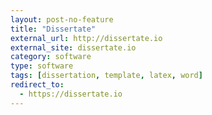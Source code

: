 ```yaml
---
layout: post-no-feature
title: "Dissertate"
external_url: http://dissertate.io
external_site: dissertate.io
category: software
type: software
tags: [dissertation, template, latex, word]
redirect_to:
  - https://dissertate.io
---
```

